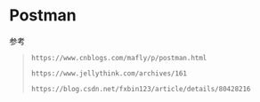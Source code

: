 # Postman

参考

> `https://www.cnblogs.com/mafly/p/postman.html`
>
> `https://www.jellythink.com/archives/161`
>
> `https://blog.csdn.net/fxbin123/article/details/80428216`
